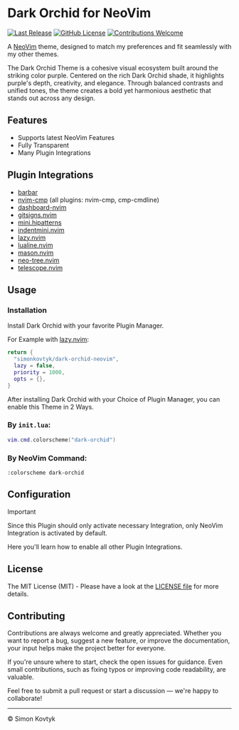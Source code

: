 # Dark Orchid for NeoVim
[![Last Release](https://img.shields.io/github/v/release/simonkovtyk/dark-orchid-neovim?sort=semver&display_name=release&color=7300ff)](./)
[![GitHub License](https://img.shields.io/github/license/simonkovtyk/dark-orchid-neovim?color=7300ff)](./LICENSE)
[![Contributions Welcome](https://img.shields.io/badge/contributions-welcome-7300ff)](./)

A [NeoVim](https://neovim.io/) theme, designed to match my preferences and fit seamlessly with my other themes.

The Dark Orchid Theme is a cohesive visual ecosystem built around the striking color purple. Centered on the rich Dark Orchid shade, it highlights purple's depth, creativity, and elegance. Through balanced contrasts and unified tones, the theme creates a bold yet harmonious aesthetic that stands out across any design.

## Features
- Supports latest NeoVim Features
- Fully Transparent
- Many Plugin Integrations

## Plugin Integrations
- [barbar](https://github.com/romgrk/barbar.nvim)
- [nvim-cmp](https://github.com/hrsh7th/nvim-cmp) (all plugins: nvim-cmp, cmp-cmdline)
- [dashboard-nvim](https://github.com/nvimdev/dashboard-nvim)
- [gitsigns.nvim](https://github.com/lewis6991/gitsigns.nvim)
- [mini.hipatterns](https://github.com/echasnovski/mini.hipatterns)
- [indentmini.nvim](https://github.com/nvimdev/indentmini.nvim)
- [lazy.nvim](https://github.com/folke/lazy.nvim)
- [lualine.nvim](https://github.com/nvim-lualine/lualine.nvim)
- [mason.nvim](https://github.com/mason-org/mason.nvim)
- [neo-tree.nvim](https://github.com/nvim-neo-tree/neo-tree.nvim)
- [telescope.nvim](https://github.com/nvim-telescope/telescope.nvim)

## Usage
### Installation
Install Dark Orchid with your favorite Plugin Manager.

For Example with [lazy.nvim](https://lazy.folke.io/installation):
```lua
return {
  "simonkovtyk/dark-orchid-neovim",
  lazy = false,
  priority = 1000,
  opts = {},
}
```
After installing Dark Orchid with your Choice of Plugin Manager, you can enable this Theme in 2 Ways.

### By `init.lua`:
```lua
vim.cmd.colorscheme("dark-orchid")
```

### By NeoVim Command:
```shell
:colorscheme dark-orchid
```

## Configuration
> [!IMPORTANT]
> Since this Plugin should only activate necessary Integration, only NeoVim Integration is activated by default.
> 
> Here you'll learn how to enable all other Plugin Integrations.



## License
The MIT License (MIT) - Please have a look at the [LICENSE file](./LICENSE) for more details.

## Contributing
Contributions are always welcome and greatly appreciated. Whether you want to report a bug, suggest a new feature, or improve the documentation, your input helps make the project better for everyone.

If you're unsure where to start, check the open issues for guidance. Even small contributions, such as fixing typos or improving code readability, are valuable.

Feel free to submit a pull request or start a discussion — we're happy to collaborate!

---

© Simon Kovtyk
